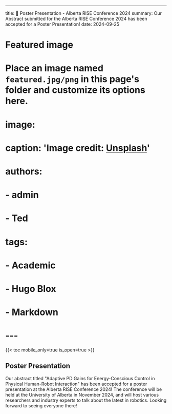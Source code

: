 ---
title: 🎉 Poster Presentation - Alberta RISE Conference 2024
summary: Our Abstract submitted for the Alberta RISE Conference 2024 has been accepted for a Poster Presentation!
date: 2024-09-25

# Featured image
# Place an image named `featured.jpg/png` in this page's folder and customize its options here.
# image:
#   caption: 'Image credit: [**Unsplash**](https://unsplash.com)'

# authors:
#   - admin
#   - Ted

# tags:
#   - Academic
#   - Hugo Blox
#   - Markdown
# ---

{{< toc mobile_only=true is_open=true >}}

## Poster Presentation

Our abstract titled "Adaptive PD Gains for Energy-Conscious Control in Physical Human-Robot Interaction" has been accepted for a poster presentation at the Alberta RISE Conference 2024! The conference will be held at the University of Alberta in November 2024, and will host various researchers and industry experts to talk about the latest in robotics. Looking forward to seeing everyone there!
